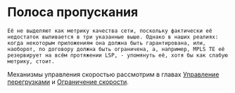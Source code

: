 # Полоса пропускания

```text
Её не выделяют как метрику качества сети, поскольку фактически её недостаток выливается в три указанные выше. Однако в наших реалиях: когда некоторым приложениям она должна быть гарантирована, или, наоборот, по договору должна быть ограничена, а, например, MPLS TE её резервирует на всём протяжении LSP, - упомянуть её, хотя бы как слабую метрику, стоит.  
```

Механизмы управления скоростью рассмотрим в главах [Управление перегрузками](../7.-upravlenie-peregruzkami-congestion-management) и [Ограничение скорости](../8.-ogranichenie-skorosti).

